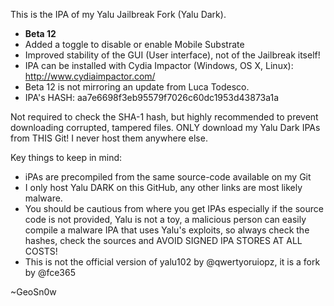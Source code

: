 This is the IPA of my Yalu Jailbreak Fork (Yalu Dark).

* <b>Beta 12</b>
* Added a toggle to disable or enable Mobile Substrate
* Improved stability of the GUI (User interface), not of the Jailbreak itself!
* IPA can be installed with Cydia Impactor (Windows, OS X, Linux): http://www.cydiaimpactor.com/
* Beta 12 is not mirroring an update from Luca Todesco.
* IPA's HASH: aa7e6698f3eb95579f7026c60dc1953d43873a1a

Not required to check the SHA-1 hash, but highly recommended to prevent downloading corrupted, tampered files. ONLY download my Yalu Dark IPAs from THIS Git! I never host them anywhere else.

Key things to keep in mind:

* iPAs are precompiled from the same source-code available on my Git
* I only host Yalu DARK on this GitHub, any other links are most likely malware.
* You should be cautious from where you get IPAs especially if the source code is not provided, Yalu is not a toy, a malicious person can easily compile a malware IPA that uses Yalu's exploits, so always check the hashes, check the sources and AVOID SIGNED IPA STORES AT ALL COSTS!
* This is not the official version of yalu102 by @qwertyoruiopz, it is a fork by @fce365

~GeoSn0w
